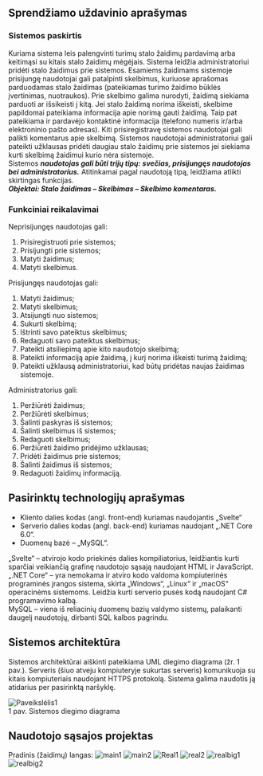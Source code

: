 ## Sprendžiamo uždavinio aprašymas

### Sistemos paskirtis

Kuriama sistema leis palengvinti turimų stalo žaidimų pardavimą arba keitimąsi su kitais stalo žaidimų mėgėjais. 
Sistema leidžia administratoriui pridėti stalo žaidimus prie sistemos. Esamiems žaidimams sistemoje prisijungę naudotojai gali patalpinti skelbimus, kuriuose aprašomas parduodamas stalo žaidimas (pateikiamas turimo žaidimo būklės įvertinimas, nuotraukos). Prie skelbimo galima nurodyti, žaidimą siekiama parduoti ar išsikeisti į kitą. Jei stalo žaidimą norima iškeisti, skelbime papildomai pateikiama informacija apie norimą gauti žaidimą. Taip pat pateikiama ir pardavėjo kontaktinė informacija (telefono numeris ir/arba elektroninio pašto adresas). Kiti prisiregistravę sistemos naudotojai gali palikti komentarus apie skelbimą. Sistemos naudotojai administratoriui gali pateikti užklausas pridėti daugiau stalo žaidimų prie sistemos jei siekiama kurti skelbimą žaidimui kurio nėra sistemoje.  
Sistemos ***naudotojas gali būti trijų tipų: svečias, prisijungęs naudotojas bei administratorius.*** Atitinkamai pagal naudotoją tipą, leidžiama atlikti skirtingas funkcijas.  
***Objektai: Stalo žaidimas – Skelbimas – Skelbimo komentaras.***  

### Funkciniai reikalavimai

Neprisijungęs naudotojas gali:  
1. Prisiregistruoti prie sistemos;  
2. Prisijungti prie sistemos;  
3. Matyti žaidimus;  
4. Matyti skelbimus.   

Prisijungęs naudotojas gali:  
1. Matyti žaidimus;  
2. Matyti skelbimus;  
3. Atsijungti nuo sistemos;  
4. Sukurti skelbimą;  
5. Ištrinti savo pateiktus skelbimus;  
6. Redaguoti savo pateiktus skelbimus;  
7. Pateikti atsiliepimą apie kito naudotojo skelbimą;  
8. Pateikti informaciją apie žaidimą, į kurį norima iškeisti turimą žaidimą;  
9. Pateikti užklausą administratoriui, kad būtų pridėtas naujas žaidimas sistemoje.  

Administratorius gali:  
1. Peržiūrėti žaidimus;  
2. Peržiūrėti skelbimus;  
3. Šalinti paskyras iš sistemos;  
4. Šalinti skelbimus iš sistemos;  
5. Redaguoti skelbimus;  
6. Peržiūrėti žaidimo pridėjimo užklausas;  
7. Pridėti žaidimus prie sistemos;  
8. Šalinti žaidimus iš sistemos;  
9. Redaguoti žaidimų informaciją.  

## Pasirinktų technologijų aprašymas

- Kliento dalies kodas (angl. front-end) kuriamas naudojantis „Svelte“
- Serverio dalies kodas (angl. back-end) kuriamas naudojant „.NET Core 6.0“.
-	Duomenų bazė – „MySQL“.  

„Svelte“ – atvirojo kodo priekinės dalies kompiliatorius, leidžiantis kurti sparčiai veikiančią grafinę naudotojo sąsają naudojant HTML ir JavaScript.  
„.NET Core“ – yra nemokama ir atviro kodo valdoma kompiuterinės programinės įrangos sistema, skirta „Windows“, „Linux“ ir „macOS“ operacinėms sistemoms. Leidžia kurti serverio pusės kodą naudojant C# programavimo kalbą.  
MySQL – viena iš reliacinių duomenų bazių valdymo sistemų, palaikanti daugelį naudotojų, dirbanti SQL kalbos pagrindu.

## Sistemos architektūra

Sistemos architektūrai aiškinti pateikiama UML diegimo diagrama (žr. 1 pav.). Serveris (šiuo atveju kompiuteryje sukurtas serveris) komunikuoja su kitais kompiuteriais naudojant HTTPS protokolą. Sistema galima naudotis ją atidarius per pasirinktą naršyklę.  

![Paveikslėlis1](https://user-images.githubusercontent.com/60034692/194549792-5acf6e90-0a02-468f-b457-f66acb460455.jpg)  
1 pav. Sistemos diegimo diagrama

## Naudotojo sąsajos projektas 
Pradinis (žaidimų) langas:
![main1](https://user-images.githubusercontent.com/60034692/206909390-288e3924-5267-4cc7-875d-f4ed9b2f554b.png)
![main2](https://user-images.githubusercontent.com/60034692/206909392-7692cdb1-5e6e-413d-afe2-fdc39df132db.png)
![Real1](https://user-images.githubusercontent.com/60034692/206909394-6aaca173-36c0-453d-9696-af936d392864.JPG)
![real2](https://user-images.githubusercontent.com/60034692/206909399-b4ead8cb-d3dc-4d64-a53c-f34908aad9ab.JPG)
![realbig1](https://user-images.githubusercontent.com/60034692/206909424-0c5a3ba9-fb56-4f02-87a8-479f7628add7.JPG)
![realbig2](https://user-images.githubusercontent.com/60034692/206909460-88ba53ed-0302-431b-9c3a-710cc4eb1916.JPG)

